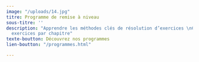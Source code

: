 ```yaml
---
image: "/uploads/14.jpg"
titre: Programme de remise à niveau
sous-titre: ''
description: "Apprendre les méthodes clés de résolution d’exercices \nCorpus de 50
  exercices par chapitre"
texte-boutton: Découvrez nos programmes
lien-boutton: "/programmes.html"

---
```

